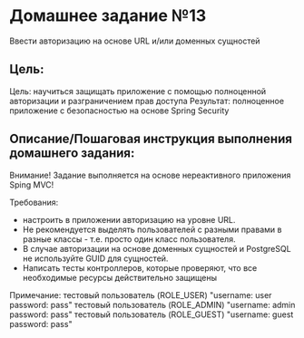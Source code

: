 # Домашнее задание №13
Ввести авторизацию на основе URL и/или доменных сущностей

## Цель:
Цель: научиться защищать приложение с помощью полноценной авторизации и разграничением прав доступа
Результат: полноценное приложение с безопасностью на основе Spring Security

## Описание/Пошаговая инструкция выполнения домашнего задания:

Внимание! Задание выполняется на основе нереактивного приложения Sping MVC!

Требования:
* настроить в приложении авторизацию на уровне URL.
* Не рекомендуется выделять пользователей с разными правами в разные классы - т.е. просто один класс пользователя.
* В случае авторизации на основе доменных сущностей и PostgreSQL не используйте GUID для сущностей.
* Написать тесты контроллеров, которые проверяют, что все необходимые ресурсы действительно защищены

Примечание: 
тестовый пользователь (ROLE_USER)  "username: user  password: pass"
тестовый пользователь (ROLE_ADMIN) "username: admin password: pass"
тестовый пользователь (ROLE_GUEST) "username: guest password: pass"
